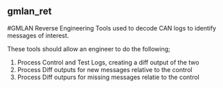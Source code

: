 ## gmlan_ret
#GMLAN Reverse Engineering Tools used to decode CAN logs to identify messages of interest. 

These tools should allow an engineer to do the following; 
1. Process Control and Test Logs, creating a diff output of the two 
2. Process Diff outputs for new messages relative to the control
3. Process Diff outpurs for missing messages relatie to the control 


